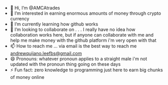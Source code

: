 - 👋 Hi, I’m @AMCAtrades
- 👀 I’m interested in earning enormous amounts of money through crypto currency
- 🌱 I’m currently learning how github works
- 💞️ I’m looking to collaborate on . . . I really have no idea how collaboration works here, but if anyone can collaborate with me and help me make money with the github platform i'm very open with that
- 📫 How to reach me ... via email is the best way to reach me andrewquijano.leefbs@gmail.com
- 😄 Pronouns: whatever pronoun applies to a straight male i'm not updated with the pronoun thing going on these days
- ⚡ Fun fact: zero knowledge to programming just here to earn big chunks of money online

<!---
AMCAtrades/AMCAtrades is a ✨ special ✨ repository because its `README.md` (this file) appears on your GitHub profile.
You can click the Preview link to take a look at your changes.
--->
